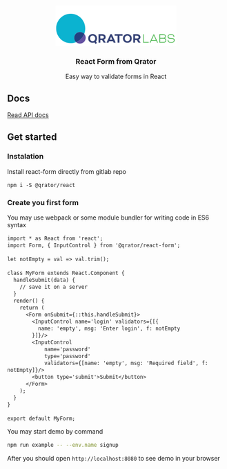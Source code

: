 <p align="center">
  <a href="https://qrator.net">
    <img alt="react-router" src="./logo.jpg" width="280">
  </a>
</p>

<h3 align="center">
  React Form from Qrator
</h3>

<p align="center">
  Easy way to validate forms in React
</p>

## Docs

[Read API docs](https://qratorlabs.github.io/react-form/)

## Get started

### Instalation

Install react-form directly from gitlab repo

```
npm i -S @qrator/react
```

### Create you first form

You may use webpack or some module bundler for writing code in ES6 syntax 
```es6
import * as React from 'react';
import Form, { InputControl } from '@qrator/react-form';

let notEmpty = val => val.trim();

class MyForm extends React.Component {
  handleSubmit(data) {
    // save it on a server
  }
  render() {
    return (
      <Form onSubmit={::this.handleSubmit}>
        <InputControl name='login' validators={[{
          name: 'empty', msg: 'Enter login', f: notEmpty
        }]}/>
        <InputControl
            name='password'
            type='password'
            validators={[name: 'empty', msg: 'Required field', f: notEmpty]}/>
        <button type='submit'>Submit</button>
      </Form>
    );
  }
}

export default MyForm;
```

You may start demo by command

```bash
npm run example -- --env.name signup
```
After you should open `http://localhost:8080` to see demo in your browser
